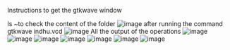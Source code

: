 Instructions to get the gtkwave window

ls ~to check the content of the folder
![image](https://github.com/HemaPriyaMudium/VSDSquadron-mini/assets/160724714/20983691-7d7a-465f-9a82-52e154717572)
after running the command gtkwave indhu.vcd
![image](https://github.com/HemaPriyaMudium/VSDSquadron-mini/assets/160724714/cbd2ce2b-4d60-44e8-8442-6b0737d273e7)
All the output of the operations
![image](https://github.com/HemaPriyaMudium/VSDSquadron-mini/assets/160724714/1389e78c-b853-4a3f-90d3-e3099aad03a7)
![image](https://github.com/HemaPriyaMudium/VSDSquadron-mini/assets/160724714/077756ff-1504-47d0-899e-6b7844eb335c)
![image](https://github.com/HemaPriyaMudium/VSDSquadron-mini/assets/160724714/075df549-688e-47d4-8aaf-193f969c1994)
![image](https://github.com/HemaPriyaMudium/VSDSquadron-mini/assets/160724714/eff4b9bf-af46-4ab6-80b1-0f298ab747d8)
![image](https://github.com/HemaPriyaMudium/VSDSquadron-mini/assets/160724714/7e03bb76-2c96-41ae-8767-695b5906ab5d)
![image](https://github.com/HemaPriyaMudium/VSDSquadron-mini/assets/160724714/860e14f0-cb0e-4a8a-9b97-079811f8c73d)
![image](https://github.com/HemaPriyaMudium/VSDSquadron-mini/assets/160724714/4a7b43d4-dc65-442c-9e7b-52b7964f282d)



